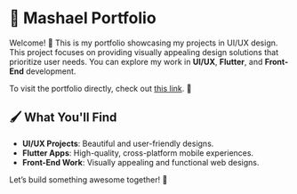 # 🎨 Mashael Portfolio

Welcome! 🌟 This is my portfolio showcasing my projects in UI/UX design. This project focuses on providing visually appealing design solutions that prioritize user needs. You can explore my work in **UI/UX**, **Flutter**, and **Front-End** development.

To visit the portfolio directly, check out [this link](https://mashael053.github.io/Portofolio-Mashael/). 🚀

## 🖌️ What You'll Find
- **UI/UX Projects**: Beautiful and user-friendly designs.
- **Flutter Apps**: High-quality, cross-platform mobile experiences.
- **Front-End Work**: Visually appealing and functional web designs.

Let’s build something awesome together! 🤩
